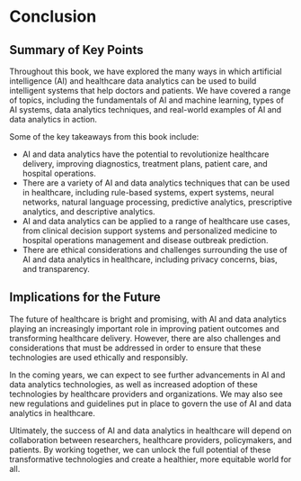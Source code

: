 # Conclusion

Summary of Key Points
---------------------

Throughout this book, we have explored the many ways in which artificial intelligence (AI) and healthcare data analytics can be used to build intelligent systems that help doctors and patients. We have covered a range of topics, including the fundamentals of AI and machine learning, types of AI systems, data analytics techniques, and real-world examples of AI and data analytics in action.

Some of the key takeaways from this book include:

* AI and data analytics have the potential to revolutionize healthcare delivery, improving diagnostics, treatment plans, patient care, and hospital operations.
* There are a variety of AI and data analytics techniques that can be used in healthcare, including rule-based systems, expert systems, neural networks, natural language processing, predictive analytics, prescriptive analytics, and descriptive analytics.
* AI and data analytics can be applied to a range of healthcare use cases, from clinical decision support systems and personalized medicine to hospital operations management and disease outbreak prediction.
* There are ethical considerations and challenges surrounding the use of AI and data analytics in healthcare, including privacy concerns, bias, and transparency.

Implications for the Future
---------------------------

The future of healthcare is bright and promising, with AI and data analytics playing an increasingly important role in improving patient outcomes and transforming healthcare delivery. However, there are also challenges and considerations that must be addressed in order to ensure that these technologies are used ethically and responsibly.

In the coming years, we can expect to see further advancements in AI and data analytics technologies, as well as increased adoption of these technologies by healthcare providers and organizations. We may also see new regulations and guidelines put in place to govern the use of AI and data analytics in healthcare.

Ultimately, the success of AI and data analytics in healthcare will depend on collaboration between researchers, healthcare providers, policymakers, and patients. By working together, we can unlock the full potential of these transformative technologies and create a healthier, more equitable world for all.